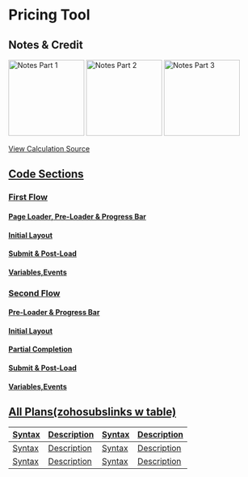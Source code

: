 # Pricing Tool
 
## **Notes & Credit**
<img src="https://dl.airtable.com/.attachmentThumbnails/f474ef05ababd6f94b54326f4fb76c9b/43dba8eb" alt="Notes Part 1" width="150" height="150">

<img src="https://dl.airtable.com/.attachmentThumbnails/e0b7b08d747abc91dab31352384a6fab/3f1f2fda" alt="Notes Part 2" width="150" height="150">
<img src="https://dl.airtable.com/.attachmentThumbnails/1ca06af57bf7e2d2b4f58c0c10932591/7dd98b98" alt="Notes Part 3" width="150" height="150">

<a href="https://docs.google.com/spreadsheets/d/e/2PACX-1vSt4oPbE-I4ZRHMR0I2hTh_hoGG19_JOYIF28XzJTjEWmSbkw84Ly5d2NMEht3Tk5TEQnnRpRYDqIo5/pubhtml">View Calculation Source


## **Code Sections**

### First Flow

#### Page Loader, Pre-Loader & Progress Bar
#### Initial Layout
#### Submit & Post-Load
#### Variables,Events


### Second Flow

#### Pre-Loader & Progress Bar
#### Initial Layout
#### Partial Completion
#### Submit & Post-Load
#### Variables,Events

<!--Third Flow -->

<!--Fourth Flow -->

<!--Fifth Flow -->

<!--Sixth Flow -->

<!--Output Flow -->

## **All Plans(zohosubslinks w table)**
| Syntax | Description |  Syntax | Description |
| ---- | ---- | ---- | ---- |
| Syntax | Description |  Syntax | Description |
| Syntax | Description |  Syntax | Description |